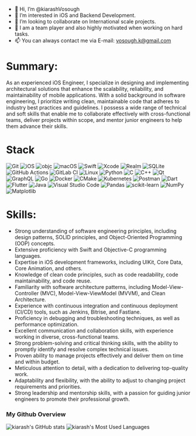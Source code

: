 - 👋 Hi, I’m @kiarashVosough
- 👀 I’m interested in iOS and Backend Development.
- 💞️ I’m looking to collaborate on International scale projects.
- 💪 I am a team player and also highly motivated when working on hard tasks.
- 📫 You can always contact me via E-mail: vosough.k@gmail.com

# Summary:

As an experienced iOS Engineer, I specialize in designing and implementing architectural solutions that enhance the scalability, reliability, and maintainability of mobile applications. With a solid background in software engineering, I prioritize writing clean, maintainable code that adheres to industry best practices and guidelines. I possess a wide range of technical and soft skills that enable me to collaborate effectively with cross-functional teams, deliver projects within scope, and mentor junior engineers to help them advance their skills.

# Stack

![Git](https://img.shields.io/badge/git-%23F05033.svg?style=for-the-badge&logo=git&logoColor=white)
![iOS](https://img.shields.io/badge/iOS-000000?style=for-the-badge&logo=ios&logoColor=white)
![objc](https://img.shields.io/badge/Objective_C-999999.svg?style=flat&logo=apple)
![macOS](https://img.shields.io/badge/mac%20os-000000?style=for-the-badge&logo=macos&logoColor=F0F0F0)
![Swift](https://img.shields.io/badge/swift-F54A2A?style=for-the-badge&logo=swift&logoColor=white)
![Xcode](https://img.shields.io/badge/Xcode-007ACC?style=for-the-badge&logo=Xcode&logoColor=white)
![Realm](https://img.shields.io/badge/Realm-39477F?style=for-the-badge&logo=realm&logoColor=white)
![SQLite](https://img.shields.io/badge/sqlite-%2307405e.svg?style=for-the-badge&logo=sqlite&logoColor=white)
![GitHub Actions](https://img.shields.io/badge/github%20actions-%232671E5.svg?style=for-the-badge&logo=githubactions&logoColor=white)
![GitLab CI](https://img.shields.io/badge/gitlab%20ci-%23181717.svg?style=for-the-badge&logo=gitlab&logoColor=white)
![Linux](https://img.shields.io/badge/Linux-FCC624?style=for-the-badge&logo=linux&logoColor=black)
![Python](https://img.shields.io/badge/python-3670A0?style=for-the-badge&logo=python&logoColor=ffdd54)
![C](https://img.shields.io/badge/c-%2300599C.svg?style=for-the-badge&logo=c&logoColor=white)
![C++](https://img.shields.io/badge/c++-%2300599C.svg?style=for-the-badge&logo=c%2B%2B&logoColor=white)
![Qt](https://img.shields.io/badge/Qt-%23217346.svg?style=for-the-badge&logo=Qt&logoColor=white)
![GraphQL](https://img.shields.io/badge/-GraphQL-E10098?style=for-the-badge&logo=graphql&logoColor=white)
![Go](https://img.shields.io/badge/go-%2300ADD8.svg?style=for-the-badge&logo=go&logoColor=white)
![Docker](https://img.shields.io/badge/docker-%230db7ed.svg?style=for-the-badge&logo=docker&logoColor=white)
![CMake](https://img.shields.io/badge/CMake-%23008FBA.svg?style=for-the-badge&logo=cmake&logoColor=white)
![Kubernetes](https://img.shields.io/badge/kubernetes-%23326ce5.svg?style=for-the-badge&logo=kubernetes&logoColor=white)
![Postman](https://img.shields.io/badge/Postman-FF6C37?style=for-the-badge&logo=postman&logoColor=white)
![Dart](https://img.shields.io/badge/dart-%230175C2.svg?style=for-the-badge&logo=dart&logoColor=white)
![Flutter](https://img.shields.io/badge/Flutter-%2302569B.svg?style=for-the-badge&logo=Flutter&logoColor=white)
![Java](https://img.shields.io/badge/java-%23ED8B00.svg?style=for-the-badge&logo=java&logoColor=white)
![Visual Studio Code](https://img.shields.io/badge/Visual%20Studio%20Code-0078d7.svg?style=for-the-badge&logo=visual-studio-code&logoColor=white)
![Pandas](https://img.shields.io/badge/pandas-%23150458.svg?style=for-the-badge&logo=pandas&logoColor=white)
![scikit-learn](https://img.shields.io/badge/scikit--learn-%23F7931E.svg?style=for-the-badge&logo=scikit-learn&logoColor=white)
![NumPy](https://img.shields.io/badge/numpy-%23013243.svg?style=for-the-badge&logo=numpy&logoColor=white)
![Matplotlib](https://img.shields.io/badge/Matplotlib-%23ffffff.svg?style=for-the-badge&logo=Matplotlib&logoColor=black)

# Skills:

- Strong understanding of software engineering principles, including design patterns, SOLID principles, and Object-Oriented Programming (OOP) concepts.
- Extensive proficiency with Swift and Objective-C programming languages.
- Expertise in iOS development frameworks, including UIKit, Core Data, Core Animation, and others.
- Knowledge of clean code principles, such as code readability, code maintainability, and code reuse.
- Familiarity with software architecture patterns, including Model-View-Controller (MVC), Model-View-ViewModel (MVVM), and Clean Architecture.
- Experience with continuous integration and continuous deployment (CI/CD) tools, such as Jenkins, Bitrise, and Fastlane.
- Proficiency in debugging and troubleshooting techniques, as well as performance optimization.
- Excellent communication and collaboration skills, with experience working in diverse, cross-functional teams.
- Strong problem-solving and critical thinking skills, with the ability to promptly identify and resolve complex technical issues.
- Proven ability to manage projects effectively and deliver them on time and within budget.
- Meticulous attention to detail, with a dedication to delivering top-quality work.
- Adaptability and flexibility, with the ability to adjust to changing project requirements and priorities.
- Strong leadership and mentorship skills, with a passion for guiding junior engineers to promote their professional growth.

### My Github Overview
![kiarash's GitHub stats](https://github-readme-stats.vercel.app/api?username=kiarashvosough1999&show_icons=true&theme=radical)
![kiarash's Most Used Languages](https://github-readme-stats.vercel.app/api/top-langs/?username=theappwizard&layout=compact&show_icons=true&title_color=ffffff&icon_color=34abeb&text_color=ffffff&bg_color=000000&)
